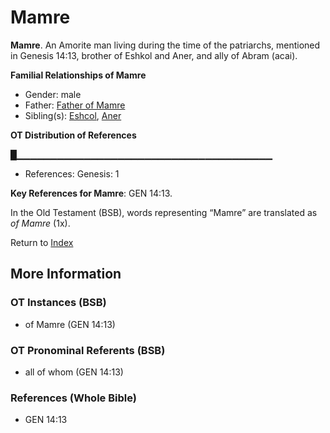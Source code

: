 # Mamre
**Mamre**. 
An Amorite man living during the time of the patriarchs, mentioned in Genesis 14:13, brother of Eshkol and Aner, and ally of Abram (acai). 




**Familial Relationships of Mamre**


* Gender: male
* Father: [Father of Mamre](FatherOfMamre.md)
* Sibling(s): [Eshcol](Eshcol.md), [Aner](Aner.md)


**OT Distribution of References**

█▁▁▁▁▁▁▁▁▁▁▁▁▁▁▁▁▁▁▁▁▁▁▁▁▁▁▁▁▁▁▁▁▁▁▁▁▁▁
* References: Genesis: 1



**Key References for Mamre**: 
GEN 14:13. 


In the Old Testament (BSB), words representing “Mamre” are translated as 
*of Mamre* (1x). 




Return to [Index](00-Index.md)

## More Information

### OT Instances (BSB)

* of Mamre (GEN 14:13)



### OT Pronominal Referents (BSB)

* all of whom (GEN 14:13)



### References (Whole Bible)

* GEN 14:13



